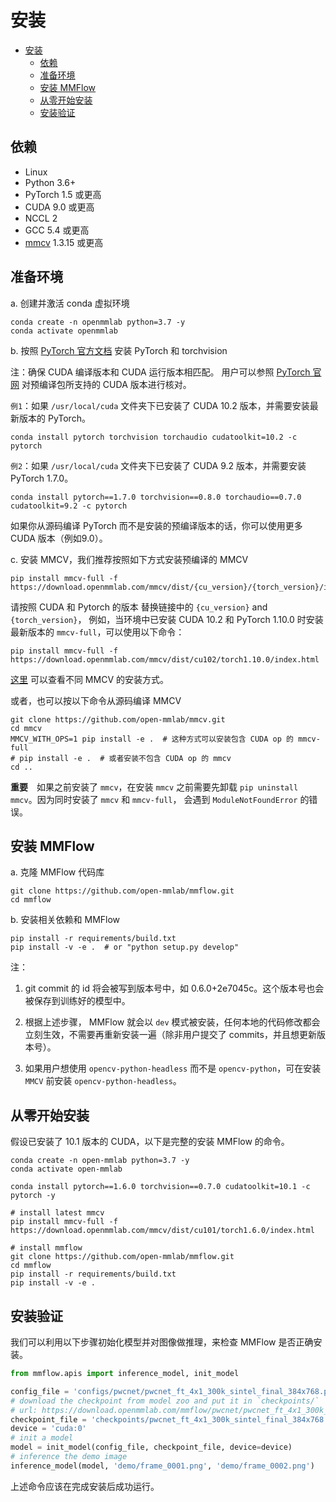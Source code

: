 # 安装

<!-- TOC -->

- [安装](#安装)
  - [依赖](#依赖)
  - [准备环境](#准备环境)
  - [安装 MMFlow](#安装-mmflow)
  - [从零开始安装](#从零开始安装)
  - [安装验证](#安装验证)

<!-- TOC -->

## 依赖

- Linux
- Python 3.6+
- PyTorch 1.5 或更高
- CUDA 9.0 或更高
- NCCL 2
- GCC 5.4 或更高
- [mmcv](https://github.com/open-mmlab/mmcv) 1.3.15 或更高

## 准备环境

a. 创建并激活 conda 虚拟环境

```shell
conda create -n openmmlab python=3.7 -y
conda activate openmmlab
```

b. 按照 [PyTorch 官方文档](https://pytorch.org/) 安装 PyTorch 和 torchvision

注：确保 CUDA 编译版本和 CUDA 运行版本相匹配。 用户可以参照 [PyTorch 官网](https://pytorch.org/) 对预编译包所支持的 CUDA 版本进行核对。

`例1`：如果 `/usr/local/cuda` 文件夹下已安装了 CUDA 10.2 版本，并需要安装最新版本的 PyTorch。

```shell
conda install pytorch torchvision torchaudio cudatoolkit=10.2 -c pytorch
```

`例2`：如果 `/usr/local/cuda` 文件夹下已安装了 CUDA 9.2 版本，并需要安装 PyTorch 1.7.0。

```shell
conda install pytorch==1.7.0 torchvision==0.8.0 torchaudio==0.7.0 cudatoolkit=9.2 -c pytorch
```

如果你从源码编译 PyTorch 而不是安装的预编译版本的话，你可以使用更多 CUDA 版本（例如9.0）。

c. 安装 MMCV，我们推荐按照如下方式安装预编译的 MMCV

```shell
pip install mmcv-full -f https://download.openmmlab.com/mmcv/dist/{cu_version}/{torch_version}/index.html
```

请按照 CUDA 和 Pytorch 的版本 替换链接中的 `{cu_version}` and `{torch_version}`， 例如，当环境中已安装 CUDA 10.2 和 PyTorch 1.10.0 时安装最新版本的 `mmcv-full`，可以使用以下命令：

```shell
pip install mmcv-full -f https://download.openmmlab.com/mmcv/dist/cu102/torch1.10.0/index.html
```

[这里](https://github.com/open-mmlab/mmcv#installation) 可以查看不同 MMCV 的安装方式。

或者，也可以按以下命令从源码编译 MMCV

```shell
git clone https://github.com/open-mmlab/mmcv.git
cd mmcv
MMCV_WITH_OPS=1 pip install -e .  # 这种方式可以安装包含 CUDA op 的 mmcv-full
# pip install -e .  # 或者安装不包含 CUDA op 的 mmcv
cd ..
```

**重要**　如果之前安装了 `mmcv`，在安装 `mmcv` 之前需要先卸载 `pip uninstall mmcv`。因为同时安装了 `mmcv` 和 `mmcv-full`，
会遇到 `ModuleNotFoundError` 的错误。

## 安装 MMFlow

a. 克隆 MMFlow 代码库

```shell
git clone https://github.com/open-mmlab/mmflow.git
cd mmflow
```

b. 安装相关依赖和 MMFlow

```shell
pip install -r requirements/build.txt
pip install -v -e .  # or "python setup.py develop"
```

注：

1. git commit 的 id 将会被写到版本号中，如 0.6.0+2e7045c。这个版本号也会被保存到训练好的模型中。

2. 根据上述步骤， MMFlow 就会以 `dev` 模式被安装，任何本地的代码修改都会立刻生效，不需要再重新安装一遍（除非用户提交了 commits，并且想更新版本号）。

3. 如果用户想使用 `opencv-python-headless` 而不是 `opencv-python`，可在安装 `MMCV` 前安装 `opencv-python-headless`。

## 从零开始安装

假设已安装了 10.1 版本的 CUDA，以下是完整的安装 MMFlow 的命令。

```shell
conda create -n open-mmlab python=3.7 -y
conda activate open-mmlab

conda install pytorch==1.6.0 torchvision==0.7.0 cudatoolkit=10.1 -c pytorch -y

# install latest mmcv
pip install mmcv-full -f https://download.openmmlab.com/mmcv/dist/cu101/torch1.6.0/index.html

# install mmflow
git clone https://github.com/open-mmlab/mmflow.git
cd mmflow
pip install -r requirements/build.txt
pip install -v -e .
```

## 安装验证

我们可以利用以下步骤初始化模型并对图像做推理，来检查 MMFlow 是否正确安装。

```python
from mmflow.apis import inference_model, init_model

config_file = 'configs/pwcnet/pwcnet_ft_4x1_300k_sintel_final_384x768.py'
# download the checkpoint from model zoo and put it in `checkpoints/`
# url: https://download.openmmlab.com/mmflow/pwcnet/pwcnet_ft_4x1_300k_sintel_final_384x768.pth
checkpoint_file = 'checkpoints/pwcnet_ft_4x1_300k_sintel_final_384x768.pth'
device = 'cuda:0'
# init a model
model = init_model(config_file, checkpoint_file, device=device)
# inference the demo image
inference_model(model, 'demo/frame_0001.png', 'demo/frame_0002.png')
```

上述命令应该在完成安装后成功运行。
